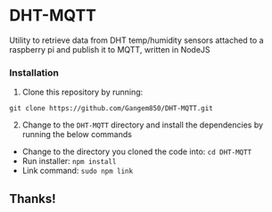 # DHT-MQTT

Utility to retrieve data from DHT temp/humidity sensors attached to a raspberry pi and publish it to MQTT, written in NodeJS

### Installation

1. Clone this repository by running:

`git clone https://github.com/Gangem850/DHT-MQTT.git`

2. Change to the `DHT-MQTT` directory and install the dependencies by running the below commands

 - Change to the directory you cloned the code into: `cd DHT-MQTT`
 - Run installer: `npm install` 
 - Link command: `sudo npm link`

## Thanks!
